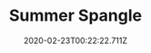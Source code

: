 ---
templateKey: blog-post
featuredpost: false
date: 2020-02-23T00:22:22.711Z
title: Summer Spangle
description: A tropical bloom that thrives in the humid summer air. Has a sweet, tangy aroma.
type: flower
sellPrice: 90
energy: 45
health: 20
featuredimage: /img/Summer_Spangle.png
tags:
  - Summer
  - flower
---